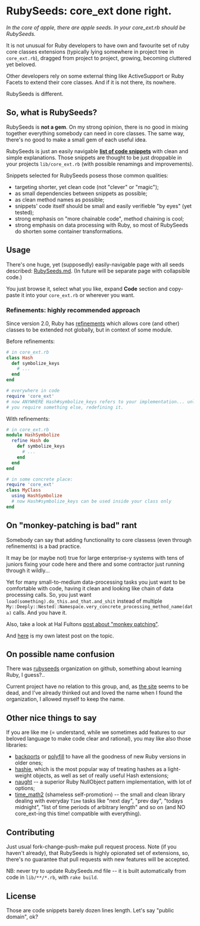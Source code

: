 # RubySeeds: core_ext done right.

_In the core of apple, there are apple seeds. In your core_ext.rb should
be RubySeeds._

It is not unusual for Ruby developers to have own and favourite set of
ruby core classes extensions (typically lying somewhere in project tree in
`core_ext.rb`), dragged from project to project, growing, becoming cluttered
yet beloved.

Other developers rely on some external thing like ActiveSupport or Ruby
Facets to extend their core classes. And if it is not there, its nowhere.

RubySeeds is different.

## So, what is RubySeeds?

RubySeeds is **not a gem**. On my strong opinion, there is no good in
mixing together everything somebody can need in core classes. The same
way, there's no good to make a small gem of each useful idea.

RubySeeds is just an easily navigable [**list of code snippets**](https://github.com/zverok/rubyseeds/blob/master/RubySeeds.md)
with clean and simple explanations. Those snippets are thought to be just
droppable in your projects `lib/core_ext.rb` (with possible renamings
and improvements).

Snippets selected for RubySeeds posess those common qualities:
* targeting shorter, yet clean code (not "clever" or "magic");
* as small dependencies between snippets as possible;
* as clean method names as possible;
* snippets' code itself should be small and easily verifieble "by eyes"
  (yet tested);
* strong emphasis on "more chainable code", method chaining is cool;
* strong emphasis on data processing with Ruby, so most of RubySeeds do
  shorten some container transformations.

## Usage

There's one huge, yet (supposedly) easily-navigable page with all seeds
described: [RubySeeds.md](https://github.com/zverok/rubyseeds/blob/master/RubySeeds.md).
(In future will be separate page with collapsible code.)

You just browse it, select what you like, expand **Code** section and
copy-paste it into your `core_ext.rb` or wherever you want.

### Refinements: highly recommended approach

Since version 2.0, Ruby has [refinements](http://ruby-doc.org/core-2.1.1/doc/syntax/refinements_rdoc.html)
which allows core (and other) classes to be extended not globally, but in
context of some module.

Before refinements:
```ruby
# in core_ext.rb
class Hash
  def symbolize_keys
    # ...
  end
end

# everywhere in code
require 'core_ext'
# now ANYWHERE Hash#symbolize_keys refers to your implementation... unless
# you require something else, redefining it.
```

With refinements:
```ruby
# in core_ext.rb
module HashSymbolize
  refine Hash do
    def symbolize_keys
      # ...
    end
  end
end

# in some concrete place:
require 'core_ext'
class MyClass
  using HashSymbolize
  # now Hash#symbolize_keys can be used inside your class only
end
```

## On "monkey-patching is bad" rant

Somebody can say that adding functionality to core classess (even through
refinements) is a bad practice.

It may be (or maybe not) true for large
enterprise-y systems with tens of juniors fixing your code here and there
and some contractor just running through it wildly...

Yet for many small-to-medium data-processing tasks you just want to be
comfortable with code, having it clean and looking like chain of data
processing calls. So, you just want
`load(something).do_this.and_that.and_shit` instead of multiple
`My::Deeply::Nested::Namespace.very_concrete_processing_method_name(data)`
calls. And you have it.

Also, take a look at Hal Fultons [post about "monkey patching"](http://rubyhacker.com/blog2/concerning-the-term-monkeypatching.html).

And [here](http://zverok.github.io/blog/2016-09-28-monkeys.html) is my own latest post on the topic.

## On possible name confusion

There was [rubyseeds](https://github.com/rubyseeds) organization on github,
something about learning Ruby, I guess?..

Current project have no relation to this group, and, as
[the site](http://rubyseeds.github.io/materials/) seems to be dead, and
I've already thinked out and loved the name when I found the organization,
I allowed myself to keep the name.

## Other nice things to say

If you are like me (= understand, while we sometimes add features to our
beloved language to make code clear and rational), you may like also those
libraries:

* [backports](https://github.com/marcandre/backports) or [polyfill](https://github.com/AaronLasseigne/polyfill)
  to have all the goodness of new Ruby versions in older ones;
* [hashie](https://github.com/intridea/hashie), which is the most popular
  way of treating hashes as a light-weight objects, as well as set of
  really useful Hash extensions;
* [naught](https://github.com/avdi/naught) -- a superior Ruby NullObject
  pattern implementation, with lot of options;
* [time_math2](https://github.com/zverok/time_math2) (shameless
  self-promotion) -- the small and clean library dealing with everyday
  `Time` tasks like "next day", "prev day", "todays midnight",
  "list of time periods of arbitrary length" and so on (and NO
  core_ext-ing this time! compatible with everything).

## Contributing

Just usual fork-change-push-make pull request process. Note (if you haven't
already), that RubySeeds is highly opionated set of extensions, so,
there's no guarantee that pull requests with new features will be accepted.

NB: never try to update RubySeeds.md file -- it is built automatically from
code in `lib/**/*.rb`, with `rake build`.

## License

Those are code snippets barely dozen lines length. Let's say "public
domain", ok?
